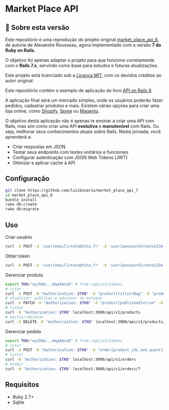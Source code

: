 # Market Place API
## 📘 Sobre esta versão

Este repositório é uma reprodução do projeto original [market_place_api_6](https://github.com/madeindjs/market_place_api_6), de autoria de Alexandre Rousseau, agora implementado com a versão **7 do Ruby on Rails**.

O objetivo foi apenas adaptar o projeto para que funcione corretamente com o **Rails 7.x**, servindo como base para estudos e futuras atualizações.

Este projeto está licenciado sob a [Licença MIT](./LICENSE), com os devidos créditos ao autor original.


Este repositório contém o exemplo de aplicação do livro [API on Rails 6](https://github.com/madeindjs/api_on_rails).

A aplicação final será um mercado simples, onde os usuários poderão fazer pedidos, cadastrar produtos e mais. Existem várias opções para criar uma loja online, como [Shopify](http://shopify.com), [Spree](http://spreecommerce.com/) ou [Magento](http://magento.com).

O objetivo desta aplicação não é apenas te ensinar a criar uma API com Rails, mas sim como criar uma API **evolutiva** e **manutenível** com Rails. Ou seja, melhorar seus conhecimentos atuais sobre Rails. Nesta jornada, você aprenderá a:

- Criar respostas em JSON
- Testar seus endpoints com testes unitários e funcionais
- Configurar autenticação com JSON Web Tokens (JWT)
- Otimizar e aplicar cache à API

## Configuração

```bash
git clone https://github.com/luizbinario/market_place_api_7
cd market_place_api_6
bundle install
rake db:create
rake db:migrate
```

## Uso

Criar usuário

```sh
curl -X POST -d 'user[email]=toto@toto.fr' -d 'user[password]=toto1234' localhost:3000/api/v1/users
```

Obter token

```sh
curl -X POST -d 'user[email]=toto@toto.fr' -d 'user[password]=toto1234' localhost:3000/api/v1/tokens
```

Gerenciar produto

```sh
export TKN="eyJhbG...WqaXAcnE" # from /api/v1/tokens
# criar
curl -X POST -H "Authorization: $TKN" -d "product[title]=Bag" -d "product[price]=10" localhost:3000/api/v1/products
# atualizar: publicar e adiconar ao estoque
curl -X PATCH -H "Authorization: $TKN" -d "product[published]=true" -d "product[quantity]=2" localhost:3000/api/v1/products/19
# listar
curl -H "Authorization: $TKN" localhost:3000/api/v1/products
# excluir/deletar
curl -X DELETE -H "Authorization: $TKN" localhost:3000/api/v1/products/19
```

Gerenciar pedido

```sh
export TKN="eyJhbG...WqaXAcnE" # from /api/v1/tokens
# criar
curl -X POST -H "Authorization: $TKN" -d "order[product_ids_and_quantities][][product_id]=20" -d "order[product_ids_and_quantities][][quantity]=1" localhost:3000/api/v1/orders
# listar
curl -H "Authorization: $TKN" localhost:3000/api/v1/orders
# exibir
curl -H "Authorization: $TKN" localhost:3000/api/v1/orders/7
```

## Requisitos

- Ruby 2.7+
- Sqlite
